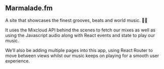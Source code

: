 ## Marmalade.fm 
A site that showcases the finest grooves, beats and world music. 🍊🎶

It uses the Mixcloud API behind the scenes to fetch our mixes as well as using the Javascript audio along with React events and state to play our music.

We’ll also be adding multiple pages into this app, using React Router to move between views whilst our music keeps on playing for a smooth user experience.
